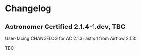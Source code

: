 # Changelog

Astronomer Certified 2.1.4-1.dev, TBC
----------------------------------------

User-facing CHANGELOG for AC 2.1.3+astro.1 from Airflow 2.1.3:

TBC
